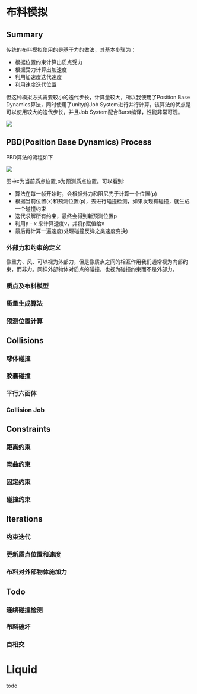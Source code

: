 # 布料模拟

## Summary

传统的布料模拟使用的是基于力的做法，其基本步骤为：
* 根据位置约束计算出质点受力
* 根据受力计算出加速度
* 利用加速度迭代速度
* 利用速度迭代位置

但这种模拟方式需要较小的迭代步长，计算量较大，所以我使用了Position Base Dynamics算法，同时使用了unity的Job System进行并行计算，该算法的优点是可以使用较大的迭代步长，并且Job System配合Burst编译，性能非常可观。

![](https://s2.loli.net/2022/01/12/LN5cxovImlHegJj.gif)

## PBD(Position Base Dynamics) Process

PBD算法的流程如下

![](https://pic3.zhimg.com/80/v2-cfa71169bcab6c7cf3c6c7f8041e61ee_720w.jpg)

图中x为当前质点位置,p为预测质点位置。可以看到:

* 算法在每一帧开始时，会根据外力和阻尼先于计算一个位置(p)
* 根据当前位置(x)和预测位置(p)，去进行碰撞检测，如果发现有碰撞，就生成一个碰撞约束
* 迭代求解所有约束，最终会得到新预测位置p
* 利用p - x 来计算速度v，并将p赋值给x
* 最后再计算一遍速度(处理碰撞反弹之类速度变换)

### 外部力和约束的定义

像重力、风、可以视为外部力，但是像质点之间的相互作用我们通常视为内部约束，而非力。同样外部物体对质点的碰撞，也视为碰撞约束而不是外部力。

### 质点及布料模型

### 质量生成算法

### 预测位置计算


## Collisions

### 球体碰撞

### 胶囊碰撞

### 平行六面体

### Collision Job

## Constraints

### 距离约束

### 弯曲约束

### 固定约束

### 碰撞约束

## Iterations

### 约束迭代

### 更新质点位置和速度

### 布料对外部物体施加力

## Todo

### 连续碰撞检测

### 布料破坏

### 自相交

# Liquid

todo